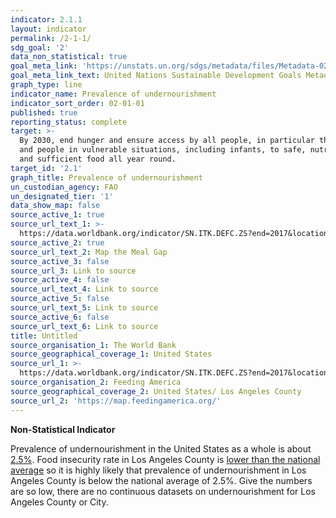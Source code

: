 ```yaml
---
indicator: 2.1.1
layout: indicator
permalink: /2-1-1/
sdg_goal: '2'
data_non_statistical: true
goal_meta_link: 'https://unstats.un.org/sdgs/metadata/files/Metadata-02-01-01.pdf'
goal_meta_link_text: United Nations Sustainable Development Goals Metadata (pdf 232kB)
graph_type: line
indicator_name: Prevalence of undernourishment
indicator_sort_order: 02-01-01
published: true
reporting_status: complete
target: >-
  By 2030, end hunger and ensure access by all people, in particular the poor
  and people in vulnerable situations, including infants, to safe, nutritious
  and sufficient food all year round.
target_id: '2.1'
graph_title: Prevalence of undernourishment
un_custodian_agency: FAO
un_designated_tier: '1'
data_show_map: false
source_active_1: true
source_url_text_1: >-
  https://data.worldbank.org/indicator/SN.ITK.DEFC.ZS?end=2017&locations=US&start=2017&view=bar
source_active_2: true
source_url_text_2: Map the Meal Gap
source_active_3: false
source_url_3: Link to source
source_active_4: false
source_url_text_4: Link to source
source_active_5: false
source_url_text_5: Link to source
source_active_6: false
source_url_text_6: Link to source
title: Untitled
source_organisation_1: The World Bank
source_geographical_coverage_1: United States
source_url_1: >-
  https://data.worldbank.org/indicator/SN.ITK.DEFC.ZS?end=2017&locations=US&start=2017&view=bar
source_organisation_2: Feeding America
source_geographical_coverage_2: United States/ Los Angeles County
source_url_2: 'https://map.feedingamerica.org/'
---
```

**Non-Statistical Indicator**

Prevalence of undernourishment in the United States as a whole is about [2.5%](https://data.worldbank.org/indicator/SN.ITK.DEFC.ZS?end=2017&locations=US&start=2017&view=bar). Food insecurity rate in Los Angeles County is [lower than the national average](https://map.feedingamerica.org/) so it is highly likely that prevalence of undernourishment in Los Angeles County is below the national average of 2.5%. Give the numbers are so low, there are no continuous datasets on undernourishment for Los Angeles County or City. 